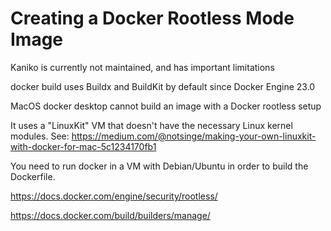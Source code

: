 # Creating a Docker Rootless Mode Image

Kaniko is currently not maintained, and has important limitations

docker build uses Buildx and BuildKit by default since Docker Engine 23.0

MacOS docker desktop cannot build an image with a Docker rootless setup

It uses a "LinuxKit" VM that doesn't have the necessary Linux kernel modules. See: https://medium.com/@notsinge/making-your-own-linuxkit-with-docker-for-mac-5c1234170fb1 

You need to run docker in a VM with Debian/Ubuntu in order to build the Dockerfile.

https://docs.docker.com/engine/security/rootless/

https://docs.docker.com/build/builders/manage/


